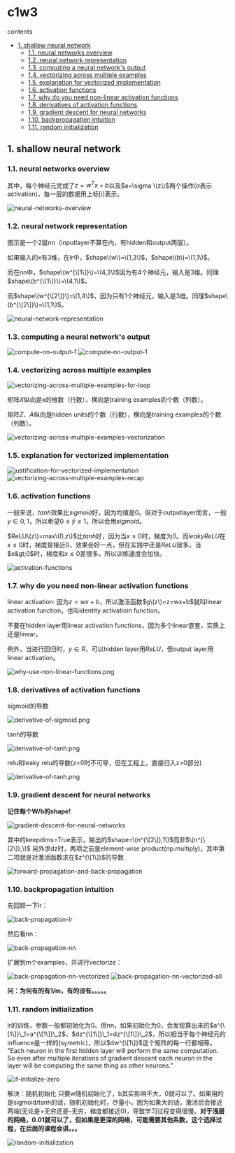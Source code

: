 # c1w3

contents

* [1. shallow neural network](c1w3.md#1-shallow-neural-network)
  * [1.1. neural networks overview](c1w3.md#11-neural-networks-overview)
  * [1.2. neural network representation](c1w3.md#12-neural-network-representation)
  * [1.3. computing a neural network's output](c1w3.md#13-computing-a-neural-networks-output)
  * [1.4. vectorizing across multiple examples](c1w3.md#14-vectorizing-across-multiple-examples)
  * [1.5. explanation for vectorized implementation](c1w3.md#15-explanation-for-vectorized-implementation)
  * [1.6. activation functions](c1w3.md#16-activation-functions)
  * [1.7. why do you need non-linear activation functions](c1w3.md#17-why-do-you-need-non-linear-activation-functions)
  * [1.8. derivatives of activation functions](c1w3.md#18-derivatives-of-activation-functions)
  * [1.9. gradient descent for neural networks](c1w3.md#19-gradient-descent-for-neural-networks)
  * [1.10. backpropagation intuition](c1w3.md#110-backpropagation-intuition)
  * [1.11. random initialization](c1w3.md#111-random-initialization)

## 1. shallow neural network

### 1.1. neural networks overview

其中，每个神经元完成了$z=w^Tx+b$以及$a=\sigma \(z\)$两个操作\($a$表示activation\)，每一层的数据用上标\[i\]表示。

![neural-networks-overview](../.gitbook/assets/neural-networks-overview.png)

### 1.2. neural network representation

图示是一个2层nn（inputlayer不算在内，有hidden和output两层）。

如果输入的x有3维，在lr中，$shape\(w\)=\(1,3\)$，$shape\(b\)=\(1,1\)$。

而在nn中，$shape\(w^{\[1\]}\)=\(4,3\)$因为有4个神经元，输入是3维。同理$shape\(b^{\[1\]}\)=\(4,1\)$。

而$shape\(w^{\[2\]}\)=\(1,4\)$，因为只有1个神经元，输入是3维。同理$shape\(b^{\[2\]}\)=\(1,1\)$。

![neural-network-representation](../.gitbook/assets/neural-network-representation.png)

### 1.3. computing a neural network's output

![compute-nn-output-1](../.gitbook/assets/compute-nn-output-1.png) ![compute-nn-output-1](../.gitbook/assets/compute-nn-output-2.png)

### 1.4. vectorizing across multiple examples

![vectorizing-across-multiple-examples-for-loop](../.gitbook/assets/vectorizing-across-multiple-examples-for-loop.png)

矩阵$X$纵向是x的维数（行数），横向是training examples的个数（列数）。

矩阵$Z$、$A$纵向是hidden units的个数（行数），横向是training examples的个数（列数）。

![vectorizing-across-multiple-examples-vectorization](../.gitbook/assets/vectorizing-across-multiple-examples-vectorization.png)

### 1.5. explanation for vectorized implementation

![justification-for-vectorized-implementation](../.gitbook/assets/justification-for-vectorized-implementation.png) ![vectorizing-across-multiple-examples-recap](../.gitbook/assets/vectorizing-across-multiple-examples-recap.png)

### 1.6. activation functions

一般来说，$tanh$效果比$sigmoid$好，因为均值是0。但对于outputlayer而言，一般$y \in {0,1}$，所以希望$0\le \hat y \le 1$，所以会用$sigmoid$。

$ReLU\(z\)=max\(0,z\)$比$tanh$好，因为当$x\le 0$时，梯度为0。而$leaky ReLU$在$x\le 0$时，梯度是接近0，效果会好一点，但在实践中还是$ReLU$居多。当$x&gt;0$时，梯度和$x\le0$差很多，所以训练速度会加快。

![activation-functions](../.gitbook/assets/activation-functions.png)

### 1.7. why do you need non-linear activation functions

linear activation: 因为$z=wx+b$，所以激活函数$g\(z\)=z=wx+b$就叫linear activation function，也叫identity activatioin function。

不要在hidden layer用linear activation functions，因为多个linear嵌套，实质上还是linear。

例外，当进行回归时，$y\in R$，可以hidden layer用$ReLU$，但output layer用linear activation。

![why-use-non-linear-functions.png](../.gitbook/assets/why-use-non-linear-functions.png)

### 1.8. derivatives of activation functions

sigmoid的导数

![derivative-of-sigmoid.png](../.gitbook/assets/derivative-of-sigmoid.png)

tanh的导数

![derivative-of-tanh.png](../.gitbook/assets/derivative-of-tanh%20%281%29.png)

relu和leaky relu的导数\(z=0时不可导，但在工程上，直接归入z&gt;0部分\)

![derivative-of-tanh.png](../.gitbook/assets/derivative-of-tanh.png)

### 1.9. gradient descent for neural networks

**记住每个W/b的shape!**

![gradient-descent-for-neural-networks](../.gitbook/assets/gradient-descent-for-neural-networks.png)

其中的keepdims=True表示，输出的$shape=\(n^{\[2\]},1\)$而非$\(n^{\[2\]},\)$ 另外求dz时，两项之前是element-wise product\(np.multiply\)，其中第二项就是对激活函数求在$z^{\[1\]}$的导数

![forward-propagation-and-back-propagation](../.gitbook/assets/forward-propagation-and-back-propagation.png)

### 1.10. backpropagation intuition

先回顾一下lr：

![back-propagation-lr](../.gitbook/assets/back-propagation-lr.png)

然后看nn：

![back-propagation-nn](../.gitbook/assets/back-propagation-nn.png)

扩展到m个examples，并进行vectorize：

![back-propagation-nn-vectorized](../.gitbook/assets/back-propagation-nn-vectorized.png) ![back-propagation-nn-vectorized-all](../.gitbook/assets/back-propagation-nn-vectorized-all.png)

**问：为何有的有1/m，有的没有。。。。。**

### 1.11. random initialization

lr的训练，参数一般都初始化为0。但nn，如果初始化为0，会发现算出来的$a^{\[1\]}\_1=a^{\[1\]}\_2$，$dz^{\[1\]}\_1=dz^{\[1\]}\_2$，所以相当于每个神经元的influence是一样的\(symetric\)，所以$dw^{\[1\]}$这个矩阵的每一行都相等。 "Each neuron in the first hidden layer will perform the same computation. So even after multiple iterations of gradient descent each neuron in the layer will be computing the same thing as other neurons."

![if-initialize-zero](../.gitbook/assets/if-initialize-zero.png)

解决：随机初始化 只要w随机初始化了，b其实影响不大，0就可以了。如果用的是sigmoid/tanh的话，随机初始化时，尽量小，因为如果大的话，激活后会接近两端\(无论是+无穷还是-无穷，梯度都接近0\)，导致学习过程变得很慢。**对于浅层的网络，0.01就可以了，但如果是更深的网络，可能需要其他系数，这个选择过程，在后面的课程会讲。。。**

![random-initialization](../.gitbook/assets/random-initialization.png)

